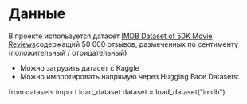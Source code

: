 # Данные

В проекте используется датасет [IMDB Dataset of 50K Movie Reviews](https://www.kaggle.com/datasets/lakshmi25npathi/imdb-dataset-of-50k-movie-reviews)содержащий 50 000 отзывов, размеченных по сентименту (положительный / отрицательный)

- Можно загрузить датасет с Kaggle
- Можно импортировать напрямую через Hugging Face Datasets:

from datasets import load_dataset
dataset = load_dataset("imdb")
